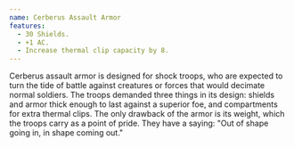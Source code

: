 ```yaml
---
name: Cerberus Assault Armor
features:
  - 30 Shields.
  - +1 AC.
  - Increase thermal clip capacity by 8.
---
```

Cerberus assault armor is designed for shock troops, who are expected to turn the tide of battle 
against creatures or forces that would decimate normal soldiers. The troops demanded three things in 
its design: shields and armor thick enough to last against a superior foe, and compartments for 
extra thermal clips. The only drawback of the armor is its weight, which the troops carry as a point 
of pride. They have a saying: "Out of shape going in, in shape coming out."